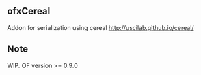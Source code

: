 ## ofxCereal
Addon for serialization using cereal http://uscilab.github.io/cereal/

## Note
WIP. OF version >= 0.9.0
